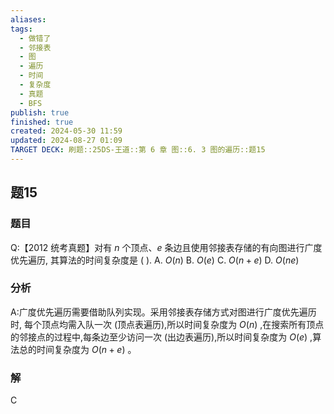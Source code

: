 ```yaml
---
aliases: 
tags:
  - 做错了
  - 邻接表
  - 图
  - 遍历
  - 时间
  - 复杂度
  - 真题
  - BFS
publish: true
finished: true
created: 2024-05-30 11:59
updated: 2024-08-27 01:09
TARGET DECK: 刷题::25DS-王道::第 6 章 图::6. 3 图的遍历::题15
---
```

## 题15
### 题目
Q:【2012 统考真题】对有 $n$ 个顶点、$e$ 条边且使用邻接表存储的有向图进行广度优先遍历, 其算法的时间复杂度是 ( ).
A. $O( n)$ 
B. $O( e)$ 
C. $O( {n + e})$ 
D. $O( {ne})$
### 分析
A:广度优先遍历需要借助队列实现。采用邻接表存储方式对图进行广度优先遍历时, 每个顶点均需入队一次 (顶点表遍历),所以时间复杂度为 $O( n)$ ,在搜索所有顶点的邻接点的过程中,每条边至少访问一次 (出边表遍历),所以时间复杂度为 $O( e)$ ,算法总的时间复杂度为 $O( {n + e})$ 。
### 解
C
